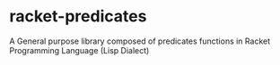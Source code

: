 racket-predicates
=================

A General purpose library composed of predicates functions in Racket Programming Language (Lisp Dialect)



